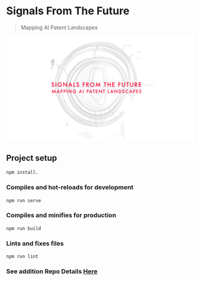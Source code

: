 # Signals From The Future

> Mapping AI Patent Landscapes

<img width="800" alt="AI Patent Landscapes" src="https://github.com/leeallennyc/thesis/blob/main/preview.png">


## Project setup
```
npm install. 
```

### Compiles and hot-reloads for development
```
npm run serve
```

### Compiles and minifies for production
```
npm run build
```

### Lints and fixes files
```
npm run lint
```

### See addition Repo Details [Here](https://github.com/leeallennyc/thesis)